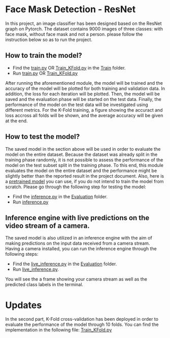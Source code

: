 # Face Mask Detection - ResNet

In this project, an image classifier has been designed based on the ResNet graph on Pytorch.
The dataset contains 9000 images of three classes: with face mask, without face mask and not a person.
please follow the instruction below so as to run the project.

## How to train the model?

- Find the [train.py](https://github.com/pedramfekri/Project-FaceMaskDetection/blob/master/Train/train.py) OR [Train_KFold.py](https://github.com/pedramfekri/Project-FaceMaskDetection/blob/master/Train/Train_KFold.py) in the [Train](https://github.com/pedramfekri/Project-FaceMaskDetection/tree/master/Train) folder.
- Run [train.py](https://github.com/pedramfekri/Project-FaceMaskDetection/blob/master/Train/train.py) OR [Train_KFold.py](https://github.com/pedramfekri/Project-FaceMaskDetection/blob/master/Train/Train_KFold.py)

After running the aforementioned module, the model will be trained and the accuracy of the model will be plotted for both training and validation data. In addition, the loss for each iteration will be plotted. Then, the model will be saved and the evaluation phase will be started on the test data. Finally, the performance of the model on the test data will be investigated using different metrics. For the K-Fold training, a figure showing the accuract and loss accross all folds will be shown, and the average accuracy will be given at the end.

## How to test the model?

The saved model in the section above will be used in order to evaluate the model on the entire dataset. Because the dataset was already split in the training phase randomly, it is not possible to assess the performance of the model on the test subset split in the training phase. To this end, this module evaluates the model on the entire dataset and the performance might be slightly better than the reported result in the project document. Also, here is a [pretrained model](https://github.com/pedramfekri/Project-FaceMaskDetection/tree/master/Train) you can use, if you do not intend to train the model from scratch.
Please go through the following step for testing the model:

- Find the [inference.py](https://github.com/pedramfekri/Project-FaceMaskDetection/blob/master/Evaluation/inference.py) in the [Evaluation](https://github.com/pedramfekri/Project-FaceMaskDetection/tree/master/Evaluation) folder.
- Run [inference.py](https://github.com/pedramfekri/Project-FaceMaskDetection/blob/master/Evaluation/inference.py)

## Inference engine with live predictions on the video stream of a camera.
The saved model is also utilized in an inference engine with the aim of making predictions on the input data received from a camera stream. Having a camera installed, you can run the inference engine through the following steps:

- Find the [live_inference.py](https://github.com/pedramfekri/Project-FaceMaskDetection/blob/master/Inference/live_inference.py) in the [Evaluation](https://github.com/pedramfekri/Project-FaceMaskDetection/tree/master/Inference) folder.
- Run [live_inference.py](https://github.com/pedramfekri/Project-FaceMaskDetection/blob/master/Inference/live_inference.py).

You will see the a frame showing your camera stream as well as the predicted class labels in the terminal. 
# Updates
In the second part, K-Fold cross-validation has been deployed in order to evaluate the performance of the model through 10 folds. 
You can find the implementation in the following file: [Train_KFold.py](https://github.com/pedramfekri/Project-FaceMaskDetection/blob/master/Train/Train_KFold.py)
